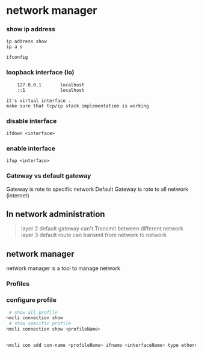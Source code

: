 # network manager

### show ip address
```
ip address show
ip a s
```
```
ifconfig
```
### loopback interface (lo)
        127.0.0.1       localhost
        ::1             localhost

    it's virtual interface .
    make sure that tcp/ip stack implementation is working

### disable interface
```
ifdown <interface>
```
###  enable interface
```
ifup <interface>
```

### Gateway vs default gateway
Gateway is rote to specific network
Default Gateway is rote to all network (internet)


## In network administration
>layer 2 default gateway   can't Transmit between different network
>layer 3 default route can transmit from network to network


## network manager
network manager is a tool to manage network

### **Profiles**

### configure profile
```bash
 # show all profile
nmcli connection show 
 # show specific profile
nmcli connection show <profileName>


nmcli con add con-name <profileName> ifname <interfaceName> type ethernet ipv4 <ipAddress> gw4 <gateway>   

```



